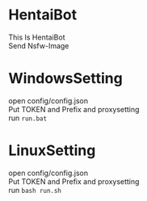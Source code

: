 # HentaiBot
This Is HentaiBot<br>
Send Nsfw-Image
# WindowsSetting
open config/config.json<br>
Put TOKEN and Prefix and proxysetting<br>
run `run.bat`<br>
# LinuxSetting
open config/config.json<br>
Put TOKEN and Prefix and proxysetting<br>
run `bash run.sh`<br>

